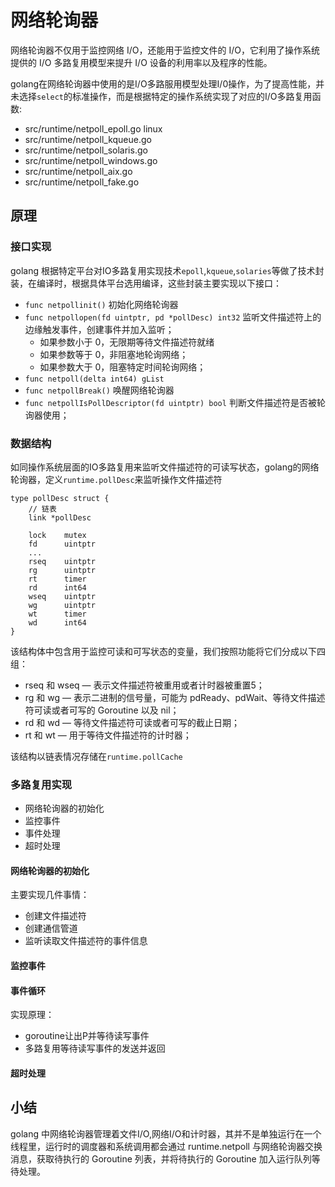 # 网络轮询器
网络轮询器不仅用于监控网络 I/O，还能用于监控文件的 I/O，它利用了操作系统提供的 I/O 多路复用模型来提升 I/O 设备的利用率以及程序的性能。

golang在网络轮询器中使用的是I/O多路服用模型处理I/0操作，为了提高性能，并未选择`select`的标准操作，而是根据特定的操作系统实现了对应的I/O多路复用函数:
- src/runtime/netpoll_epoll.go  linux
- src/runtime/netpoll_kqueue.go
- src/runtime/netpoll_solaris.go
- src/runtime/netpoll_windows.go
- src/runtime/netpoll_aix.go
- src/runtime/netpoll_fake.go

## 原理

### 接口实现
golang 根据特定平台对IO多路复用实现技术`epoll`,`kqueue`,`solaries`等做了技术封装，在编译时，根据具体平台选用编译，这些封装主要实现以下接口：
- `func netpollinit()` 初始化网络轮询器  
- `func netpollopen(fd uintptr, pd *pollDesc) int32` 监听文件描述符上的边缘触发事件，创建事件并加入监听；
  - 如果参数小于 0，无限期等待文件描述符就绪
  - 如果参数等于 0，非阻塞地轮询网络；
  - 如果参数大于 0，阻塞特定时间轮询网络；
- `func netpoll(delta int64) gList` 
- `func netpollBreak()`   唤醒网络轮询器
- `func netpollIsPollDescriptor(fd uintptr) bool`  判断文件描述符是否被轮询器使用；

### 数据结构
如同操作系统层面的IO多路复用来监听文件描述符的可读写状态，golang的网络轮询器，定义`runtime.pollDesc`来监听操作文件描述符
```
type pollDesc struct {
    // 链表
	link *pollDesc

	lock    mutex
	fd      uintptr
	...
	rseq    uintptr
	rg      uintptr
	rt      timer
	rd      int64
	wseq    uintptr
	wg      uintptr
	wt      timer
	wd      int64
}
```
该结构体中包含用于监控可读和可写状态的变量，我们按照功能将它们分成以下四组：
- rseq 和 wseq — 表示文件描述符被重用或者计时器被重置5；
- rg 和 wg — 表示二进制的信号量，可能为 pdReady、pdWait、等待文件描述符可读或者可写的 Goroutine 以及 nil；
- rd 和 wd — 等待文件描述符可读或者可写的截止日期；
- rt 和 wt — 用于等待文件描述符的计时器；

该结构以链表情况存储在`runtime.pollCache`

### 多路复用实现
- 网络轮询器的初始化
- 监控事件
- 事件处理
- 超时处理

#### 网络轮询器的初始化
主要实现几件事情：
- 创建文件描述符
- 创建通信管道
- 监听读取文件描述符的事件信息

#### 监控事件

#### 事件循环
实现原理：
- goroutine让出P并等待读写事件
- 多路复用等待读写事件的发送并返回

#### 超时处理

## 小结
golang 中网络轮询器管理着文件I/O,网络I/O和计时器，其并不是单独运行在一个线程里，运行时的调度器和系统调用都会通过 runtime.netpoll 与网络轮询器交换消息，获取待执行的 Goroutine 列表，并将待执行的 Goroutine 加入运行队列等待处理。